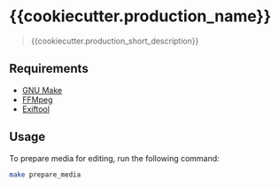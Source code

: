 # {{cookiecutter.production_name}}
> {{cookiecutter.production_short_description}}

## Requirements

- [GNU Make](https://www.gnu.org/software/make/)
- [FFMpeg](https://ffmpeg.org)
- [Exiftool](https://exiftool.org/install.html)

## Usage
To prepare media for editing, run the following command:
```bash
make prepare_media
```
